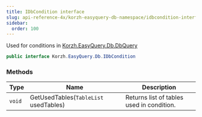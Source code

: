 ```yaml
---
title: IDbCondition interface
slug: api-reference-4x/korzh-easyquery-db-namespace/idbcondition-interface
sidebar:
  order: 100
---
```


Used for conditions in [Korzh.EasyQuery.Db.DbQuery](///////////////easyquery/docs/api-reference-4x/korzh-easyquery-db-namespace/dbquery-class)
```csharp
public interface Korzh.EasyQuery.Db.IDbCondition

```

### Methods

| Type | Name | Description | 
| --- | --- | --- | 
| `void` | GetUsedTables(`TableList` usedTables) | Returns list of tables used in condition. |
